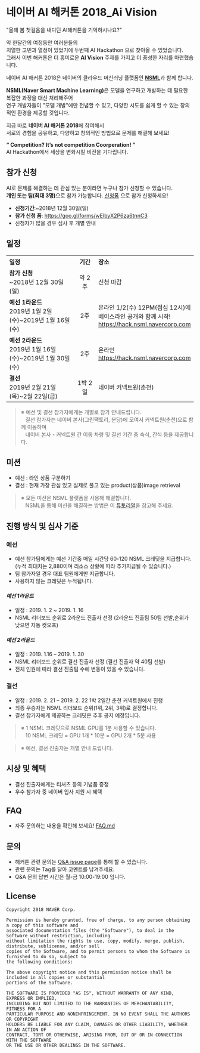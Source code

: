 # 네이버 AI 해커톤 2018_Ai Vision

"올해 봄 첫걸음을 내디딘 AI해커톤을 기억하시나요?"

약 한달간의 여정동안 여러분들의 <br>
치열한 고민과 열정이 있었기에 두번째 AI Hackathon 으로 찾아올 수 있었습니다. <br>
그래서 이번 해커톤은 더 흥미로운 **AI Vision** 주제를 가지고 더 풍성한 자리를 마련했습니다.<br>

네이버 AI 해커톤 2018은 네이버의 클라우드 머신러닝 플랫폼인 <strong>[NSML](https://hack.nsml.navercorp.com/intro)</strong>과 함께 합니다.

<strong>NSML(Naver Smart Machine Learning)</strong>은 모델을 연구하고 개발하는 데 필요한 복잡한 과정을 대신 처리해주어<br>
연구 개발자들이 "모델 개발"에만 전념할 수 있고, 다양한 시도를 쉽게 할 수 있는 창의적인 환경을 제공할 것입니다.

지금 바로 <strong>네이버 AI 해커톤 2018</strong>에 참여해서<br>
서로의 경험을 공유하고, 다양하고 창의적인 방법으로 문제를 해결해 보세요!<br>

**“ Competition? It’s not competition Coorperation! ”**<br>
AI Hackathon에서 세상을 변화시킬 비전을 기다립니다.


## 참가 신청
AI로 문제를 해결하는 데 관심 있는 분이라면 누구나 참가 신청할 수 있습니다.<br>
<strong>개인 또는 팀(최대 3명)</strong>으로 참가 가능합니다. [신청폼](https://goo.gl/forms/wElbyX2P6za6tnnC3) 으로 참가 신청하세요!

* **신청기간**:~2018년 12월 30일(일)
* **참가 신청 폼**: https://goo.gl/forms/wElbyX2P6za6tnnC3
* 신청자가 많을 경우 심사 후 개별 안내

## 일정
<table class="tbl_schedule">
  <tr>
    <th style="text-align:left;width:50%">일정</th>
    <th style="text-align:center;width:15%">기간</th>
    <th style="text-align:left;width:35%">장소</th>
  </tr>
  <tr>
    <td>
      <strong>참가 신청</strong><br>
      ~2018년 12월 30일(일)
    </td>
    <td style="text-align:center">약 2주</td>
    <td>
      신청 마감
    </td>
  </tr>
  <tr>
    <td>
      <strong>예선 1라운드</strong><br>
      2019년 1월 2일(수)~2019년 1월 16일(수)
    </td>
    <td style="text-align:center">2주</td>
    <td>
      온라인 1/2(수) 12PM(점심 12시)에 베이스라인 공개와 함께 시작!<br>
      <a href="https://hack.nsml.navercorp.com">https://hack.nsml.navercorp.com</a>
    </td>
  </tr>
  <tr>
    <td>
      <strong>예선 2라운드</strong><br>
      2019년 1월 16일(수)~2019년 1월 30일(수)
    </td>
    <td style="text-align:center">2주</td>
    <td>
      온라인<br>
      <a href="https://hack.nsml.navercorp.com">https://hack.nsml.navercorp.com</a>
    </td>
  </tr>
  <tr>
    <td>
      <strong>결선</strong><br>
      2019년 2월 21일(목)~2월 22일(금)
    </td>
    <td style="text-align:center">1박 2일</td>
    <td>
      네이버 커넥트원(춘천)<br>
    </td>
  </tr>
</table>

> ※ 예선 및 결선 참가자에게는 개별로 참가 안내드립니다.<br>
> &nbsp;&nbsp;&nbsp;결선 참가자는 네이버 본사(그린팩토리, 분당)에 모여서 커넥트원(춘천)으로 함께 이동하며<br>
&nbsp;&nbsp;&nbsp;네이버 본사 - 커넥트원 간 이동 차량 및 결선 기간 중 숙식, 간식 등을 제공합니다.

## 미션
* 예선 : 라인 상품 구분하기
* 결선 : 현재 가장 관심 있고 실제로 풀고 있는 product(상품)image retrieval
> ※ 모든 미션은 NSML 플랫폼을 사용해 해결합니다.<br>
> &nbsp;&nbsp;&nbsp;NSML을 통해 미션을 해결하는 방법은 이 [튜토리얼](https://n-clair.github.io/vision-docs/)을 참고해 주세요.

## 진행 방식 및 심사 기준

### 예선

* 예선 참가팀에게는 예선 기간중 매일 시간당 60-120 NSML 크레딧을 지급합니다.
  (누적 최대치는 2,880이며 리소스 상황에 따라 추가지급될 수 있습니다.)
* 팀 참가자일 경우 대표 팀원에게만 지급합니다.
* 사용하지 않는 크레딧은 누적됩니다.

#### ***예선 1라운드***
* 일정 : 2019. 1. 2 ~ 2019. 1. 16
* NSML 리더보드 순위로 2라운드 진출자 선정 (2라운드 진출팀 50팀 선발,순위가 낮으면 자동 컷오프)


#### ***예선 2라운드***
* 일정 : 2019. 1.16 – 2019. 1. 30
* NSML 리더보드 순위로 결선 진출자 선정 (결선 진출자 약 40팀 선발)
* 전체 인원에 따라 결선 진출팀 수에 변동이 있을 수 있습니다.

### 결선
* 일정 : 2019. 2. 21 – 2019. 2. 22 1박 2일간 춘천 커넥트원에서 진행
* 최종 우승자는 NSML 리더보드 순위(1위, 2위, 3위)로 결정합니다.
* 결선 참가자에게 제공하는 크레딧은 추후 공지 예정입니다.


> ※ 1 NSML 크레딧으로 NSML GPU를 1분 사용할 수 있습니다.<br>
> &nbsp;&nbsp;&nbsp;10 NSML 크레딧 = GPU 1개 * 10분 = GPU 2개 * 5분 사용

> ※ 예선, 결선 진출자는 개별 안내 드립니다.


## 시상 및 혜택
* 결선 진출자에게는 티셔츠 등의 기념품 증정
* 우수 참가자 중 네이버 입사 지원 시 혜택

## FAQ
* 자주 문의하는 내용을 확인해 보세요! [FAQ.md](https://campaign.naver.com/aihackathon2018/)

## 문의
* 해커톤 관련 문의는 [Q&A issue page](https://github.com/AiHackathon2018/AI-Vision/issues)를 통해 할 수 있습니다.<br>
* 관련 문의는 Tag를 달아 코멘트를 남겨주세요.
* Q&A 문의 답변 시간은 월-금 10:00-19:00 입니다.


## License
```
Copyright 2018 NAVER Corp.

Permission is hereby granted, free of charge, to any person obtaining a copy of this software and
associated documentation files (the "Software"), to deal in the Software without restriction, including
without limitation the rights to use, copy, modify, merge, publish, distribute, sublicense, and/or sell
copies of the Software, and to permit persons to whom the Software is furnished to do so, subject to
the following conditions:

The above copyright notice and this permission notice shall be included in all copies or substantial
portions of the Software.

THE SOFTWARE IS PROVIDED "AS IS", WITHOUT WARRANTY OF ANY KIND, EXPRESS OR IMPLIED,
INCLUDING BUT NOT LIMITED TO THE WARRANTIES OF MERCHANTABILITY, FITNESS FOR A
PARTICULAR PURPOSE AND NONINFRINGEMENT. IN NO EVENT SHALL THE AUTHORS OR COPYRIGHT
HOLDERS BE LIABLE FOR ANY CLAIM, DAMAGES OR OTHER LIABILITY, WHETHER IN AN ACTION OF
CONTRACT, TORT OR OTHERWISE, ARISING FROM, OUT OF OR IN CONNECTION WITH THE SOFTWARE
OR THE USE OR OTHER DEALINGS IN THE SOFTWARE.
```

